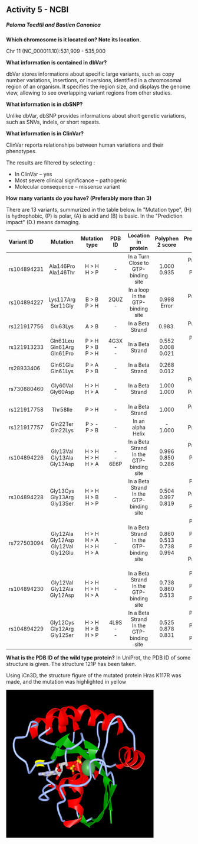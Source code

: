 ## Activity 5 - NCBI 

##### Paloma Toedtli and Bastien Canonica

**Which chromosome is it located on? Note its location.**

Chr 11 (NC_000011.10):531,909 - 535,900

**What information is contained in dbVar?**

dbVar stores informations about specific large variants, such as copy number variations, insertions, or inversions, identified in a chromosomal region of an organism. It specifies the region size, and displays the genome view, allowing to see overlapping variant regions from other studies.

**What information is in dbSNP?**

Unlike dbVar, dbSNP provides informations about short genetic variations, such as SNVs, indels, or short repeats. 


**What information is in ClinVar?**

ClinVar reports relationships between human variations and their phenotypes.


The results are filtered by selecting :
- In ClinVar – yes
- Most severe clinical significance – pathogenic
- Molecular consequence – missense variant

**How many variants do you have? (Preferably more than 3)**

There are 13 variants, summurized in the table below. In "Mutation type", (H) is hydrophobic, (P) is polar, (A) is acid and (B) is basic. 
In the "Prediction impact" (D.) means damaging.

| Variant ID       |   Mutation                       | Mutation type           |   PDB ID       |              Location in protein         | Polyphen 2 score         | Prediction impact | 
| :---             |    :----:                        |     :---:               |    :---:       |                     :---:                |      :---:               |              ---: |
| rs104894231      | Ala146Pro  Ala146Thr             | H > H<br>H > P          | - |    In a Turn<br>Close to GTP-binding site          |      1.000<br>0.935      | Probably D.<br>Possibly D. |
| rs104894227      | Lys117Arg  Ser11Gly              | B > B<br>P > H          | 2QUZ<br>-    |    In a loop<br>In the GTP-binding site            |      0.998<br>Error      | Probably D.<br> Error |
| rs121917756      | Glu63Lys                         | A > B                   | -    |    In a Beta Strand                                |      0.983.              | Probably D. |
| rs121913233      | Gln61Leu<br>Gln61Arg<br>Gln61Pro | P > H<br>P > B<br>P > H | 4G3X<br>-<br>-    |    In a Beta Strand                                | 0.552<br>0.008<br>0.021  | Possibly D.<br>Benign<br>Benign   |
| rs28933406       | Gln61Glu<br>Gln61Lys             | P > A<br>P > B          | -    |    In a Beta Strand                                |      0.268<br>0.012      | Benign<br>Benign     |
| rs730880460      | Gly60Val<br>Gly60Asp             | H > H<br>H > A          | -    |    In a Beta Strand                                |      1.000<br>1.000      | Probably D.<br>Probably D.    |
| rs121917758      | Thr58Ile                         | P > H                   | -    |    In a Beta Strand                                |      1.000               | Probably D.    |
| rs121917757      | Gln22Ter<br>Gln22Lys             | P > -<br>P > B          | -    |    In an alpha Helix                               |      -<br>1.000          | -<br>Probably D.|
| rs104894226      | Gly13Val<br>Gly13Ala<br>Gly13Asp | H > H<br>H > H<br>H > A | -<br>-<br>6E6P    |    In a Beta Strand<br> In the GTP-binding site   |  0.996<br>0.850<br>0.286 |   Probably D.<br>Possibly D.<br>Benign   |
| rs104894228      | Gly13Cys<br>Gly13Arg<br>Gly13Ser | H > H<br>H > B<br>H > P | -    |    In a Beta Strand<br> In the GTP-binding site    |  0.504<br>0.997<br>0.819 |   Possibly D.<br>Probably D.<br>Possibly D.    |
| rs727503094      | Gly12Ala<br>Gly12Asp<br>Gly12Val<br>Gly12Glu | H > H<br>H > A<br>H > H<br>H > A     | -    |    In a Beta Strand<br> In the GTP-binding site|  0.860<br>0.513<br>0.738<br>0.994 |   Possibly D.<br>Possibly D.<br>Possibly D.<br>Probably D.   |
| rs104894230      | Gly12Val<br>Gly12Ala<br>Gly12Asp | H > H<br>H > H<br>H > A | -    |    In a Beta Strand<br> In the GTP-binding site    |  0.738<br>0.860<br>0.513 |  Possibly D.<br>Possibly D.<br>Possibly D.   |
| rs104894229      | Gly12Cys<br>Gly12Arg<br>Gly12Ser | H > H<br>H > B<br>H > P | 4L9S<br>-<br>- |    In a Beta Strand<br> In the GTP-binding site    |  0.525<br>0.878<br>0.831 |   Possibly D.<br>Possibly D.<br>Possibly D.  |


**What is the PDB ID of the wild type protein?**
In UniProt, the PDB ID of some structure is given. The structure 121P has been taken.


Using iCn3D, the structure figure of the mutated protein Hras K117R was made, and the mutation was highlighted in yellow

<img src="2QUZ.png" width="400" height="400">
